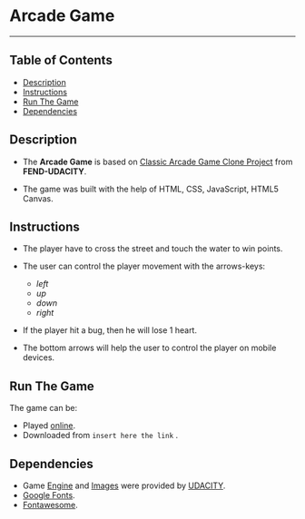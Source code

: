 # **Arcade Game**
-------

## Table of Contents

- [Description](#description)
- [Instructions](#instructions)
- [Run The Game](#run-the-game)
- [Dependencies](#dependencies)

## Description

+ The **Arcade Game** is based on [Classic Arcade Game Clone Project](https://github.com/udacity/frontend-nanodegree-arcade-game) from **FEND-UDACITY**.

+ The game was built with the help of HTML, CSS, JavaScript, HTML5 Canvas.

## Instructions

* The player have to cross the street and touch the water to win points.
* The user can control the player movement with the arrows-keys:

  * *left*
  * *up*
  * *down*
  * *right*

* If the player hit a bug, then he will lose 1 heart.
* The bottom arrows will help the user to control the player on mobile devices.

## Run The Game

The game can be:
- Played [online]().
- Downloaded from `insert here the link` .

## Dependencies

+ Game [Engine](https://github.com/udacity/frontend-nanodegree-arcade-game) and [Images](https://github.com/udacity/frontend-nanodegree-arcade-game) were provided by [UDACITY](https://www.udacity.com/).
+ [Google Fonts](https://fonts.google.com/specimen/Aclonica).
+ [Fontawesome](https://fontawesome.com/).
